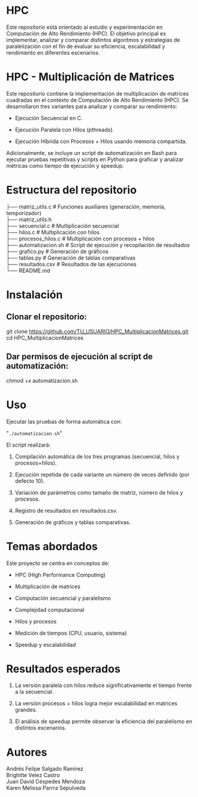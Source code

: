 # HPC
Este repositorio está orientado al estudio y experimentación en Computación de Alto Rendimiento (HPC). El objetivo principal es implementar, analizar y comparar distintos algoritmos y estrategias de paralelización con el fin de evaluar su eficiencia, escalabilidad y rendimiento en diferentes escenarios.

# HPC - Multiplicación de Matrices

Este repositorio contiene la implementación de multiplicación de matrices cuadradas en el contexto de Computación de Alto Rendimiento (HPC). Se desarrollaron tres variantes para analizar y comparar su rendimiento:

- Ejecución Secuencial en C.

- Ejecución Paralela con Hilos (pthreads).

- Ejecución Híbrida con Procesos + Hilos usando memoria compartida.

Adicionalmente, se incluye un script de automatización en Bash para ejecutar pruebas repetitivas y scripts en Python para graficar y analizar métricas como tiempo de ejecución y speedup.

# Estructura del repositorio

├── matriz_utils.c         # Funciones auxiliares (generación, memoria, temporizador)<br />
├── matriz_utils.h<br />
├── secuencial.c           # Multiplicación secuencial<br />
├── hilos.c                # Multiplicación con hilos<br />
├── procesos_hilos.c       # Multiplicación con procesos + hilos<br />
├── automatizacion.sh      # Script de ejecución y recopilación de resultados<br />
├── grafico.py             # Generación de gráficos<br />
├── tablas.py              # Generación de tablas comparativas<br />
├── resultados.csv         # Resultados de las ejecuciones<br />
└── README.md<br />

# Instalación

## Clonar el repositorio:

git clone https://github.com/TU_USUARIO/HPC_MultiplicacionMatrices.git
cd HPC_MultiplicacionMatrices


## Dar permisos de ejecución al script de automatización:

chmod +x automatizacion.sh

# Uso

Ejecutar las pruebas de forma automática con:

"`./automatizacion.sh`" 

El script realizará:

1. Compilación automática de los tres programas (secuencial, hilos y procesos+hilos).

2. Ejecución repetida de cada variante un número de veces definido (por defecto 10).

3. Variación de parámetros como tamaño de matriz, número de hilos y procesos.

4. Registro de resultados en resultados.csv.

5. Generación de gráficos y tablas comparativas.

# Temas abordados

Este proyecto se centra en conceptos de:

- HPC (High Performance Computing)

- Multiplicación de matrices

- Computación secuencial y paralelismo

- Complejidad computacional

- Hilos y procesos

- Medición de tiempos (CPU, usuario, sistema)

- Speedup y escalabilidad

# Resultados esperados

1. La versión paralela con hilos reduce significativamente el tiempo frente a la secuencial.

2. La versión procesos + hilos logra mejor escalabilidad en matrices grandes.

3. El análisis de speedup permite observar la eficiencia del paralelismo en distintos escenarios.

# Autores

Andrés Felipe Salgado Ramírez<br />
Brighitte Velez Castro<br />
Juan David Céspedes Mendoza<br />
Karen Melissa Parrra Sepulveda<br />



